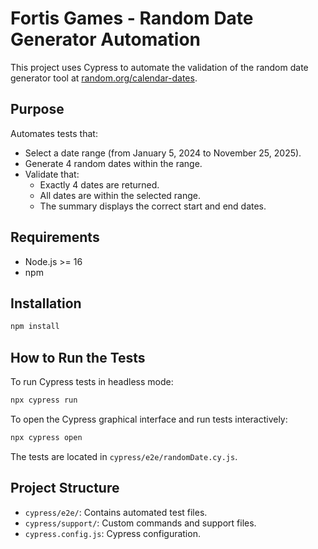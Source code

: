 
# Fortis Games - Random Date Generator Automation

This project uses Cypress to automate the validation of the random date generator tool at [random.org/calendar-dates](https://www.random.org/calendar-dates/).

## Purpose

Automates tests that:
- Select a date range (from January 5, 2024 to November 25, 2025).
- Generate 4 random dates within the range.
- Validate that:
  - Exactly 4 dates are returned.
  - All dates are within the selected range.
  - The summary displays the correct start and end dates.

## Requirements

- Node.js >= 16
- npm

## Installation

```bash
npm install
```

## How to Run the Tests

To run Cypress tests in headless mode:

```bash
npx cypress run
```

To open the Cypress graphical interface and run tests interactively:

```bash
npx cypress open
```

The tests are located in `cypress/e2e/randomDate.cy.js`.

## Project Structure

- `cypress/e2e/`: Contains automated test files.
- `cypress/support/`: Custom commands and support files.
- `cypress.config.js`: Cypress configuration.